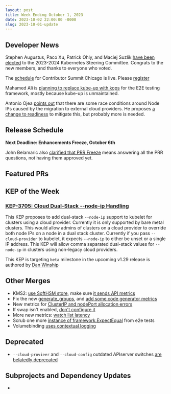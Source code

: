 ```yaml
---
layout: post
title: Week Ending October 1, 2023
date: 2023-10-02 22:00:00 -0000
slug: 2023-10-01-update
---
```


## Developer News

Stephen Augustus, Paco Xu, Patrick Ohly, and Maciej Suzlik [have been elected](https://groups.google.com/a/kubernetes.io/g/dev/c/jbbgiSWMq98) to the 2023-2024 Kubernetes Steering Committee.  Congrats to the new members, and thanks to everyone who voted.

The [schedule](https://www.kubernetes.dev/events/2023/kcsna/schedule/) for Contributor Summit Chicago is live.  Please [register](https://www.kubernetes.dev/events/2023/kcsna/registration/)

Mahamed Ali is [planning to replace kube-up with kops](https://groups.google.com/a/kubernetes.io/g/dev/c/bFARAiK-K90) for the E2E testing framework, mostly because kube-up is unmaintained.

Antonio Ojea [points out](https://github.com/kubernetes/kubernetes/pull/120753) that there are some race conditions around Node IPs caused by the migration to external cloud providers.  He proposes [a change to readiness](https://github.com/kubernetes/kubernetes/pull/120753) to mitigate this, but probably more is needed.

## Release Schedule

**Next Deadline: Enhancements Freeze, October 6th**

John Belamaric also [clarified that PRR Freeze](https://groups.google.com/a/kubernetes.io/g/dev/c/CQ33yPqp-H4) means answering all the PRR questions, not having them approved yet.

## Featured PRs


## KEP of the Week

### [KEP-3705: Cloud Dual-Stack --node-ip Handling](https://github.com/kubernetes/enhancements/tree/master/keps/sig-network/3705-cloud-node-ips)

This KEP proposes to add dual-stack `--node-ip` support to kubelet for clusters using a cloud provider. Currently it is only supported by bare metal clusters. This would allow admins of clusters on a cloud provider to override both node IPs on a node in a dual stack cluster. Currently if you pass `--cloud-provider` to kubelet, it expects `--node-ip` to either be unset or a single IP address. This KEP will allow comma separated dual-stack values for `--node-ip` in clusters using non-legacy cloud providers.

This KEP is targeting `beta` milestone in the upcoming v1.29 release is authored by [Dan Winship](https://github.com/danwinship)

## Other Merges

* KMS2: [use SoftHSM store](https://github.com/kubernetes/kubernetes/pull/120896), make sure [it sends API metrics](https://github.com/kubernetes/kubernetes/pull/120544)
* Fix the new [generate_groups](https://github.com/kubernetes/kubernetes/pull/120877), and [add some code generator metrics](https://github.com/kubernetes/kubernetes/pull/120050)
* New metrics for [ClusterIP and nodePort allocation errors](https://github.com/kubernetes/kubernetes/pull/120843)
* If swap isn't enabled, [don't configure it](https://github.com/kubernetes/kubernetes/pull/120784)
* More new metrics: [watch list latency](https://github.com/kubernetes/kubernetes/pull/120490)
* Scrub one more [instance of framework.ExpectEqual](https://github.com/kubernetes/kubernetes/pull/119485) from e2e tests
* Volumebinding [uses contextual logging](https://github.com/kubernetes/kubernetes/pull/116803)

## Deprecated

* `--cloud-provieer` and `--cloud-config` outdated APIserver switches [are belatedly deprecated](https://github.com/kubernetes/kubernetes/pull/120903)

## Subprojects and Dependency Updates

*
